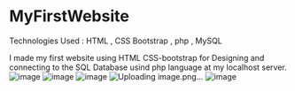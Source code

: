 ﻿# MyFirstWebsite

Technologies Used : HTML , CSS Bootstrap , php , MySQL

I made my first website using HTML CSS-bootstrap for Designing and connecting to the SQL Database usind php language at my localhost server.
![image](https://user-images.githubusercontent.com/44018172/213386077-d529db34-356f-42d7-ad7d-f66b3163e5c7.png)
![image](https://user-images.githubusercontent.com/44018172/213386141-c0884bef-6353-427d-bbea-d1883890c9e1.png)
![image](https://user-images.githubusercontent.com/44018172/213386194-46e0b941-bb79-4b91-8de8-9099ce9fc893.png)
![Uploading image.png…]()
![image](https://user-images.githubusercontent.com/44018172/213386421-99689129-3c40-4edd-91e5-835ee610eaa3.png)
